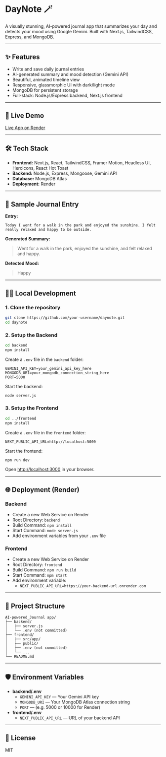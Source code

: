 # DayNote 🪄

A visually stunning, AI-powered journal app that summarizes your day and detects your mood using Google Gemini. Built with Next.js, TailwindCSS, Express, and MongoDB.

---

## ✨ Features
- Write and save daily journal entries
- AI-generated summary and mood detection (Gemini API)
- Beautiful, animated timeline view
- Responsive, glassmorphic UI with dark/light mode
- MongoDB for persistent storage
- Full-stack: Node.js/Express backend, Next.js frontend

---

## 🚀 Live Demo
[Live App on Render](https://your-frontend-url.onrender.com)

---

## 🛠️ Tech Stack
- **Frontend:** Next.js, React, TailwindCSS, Framer Motion, Headless UI, Heroicons, React Hot Toast
- **Backend:** Node.js, Express, Mongoose, Gemini API
- **Database:** MongoDB Atlas
- **Deployment:** Render

---

## 📝 Sample Journal Entry
**Entry:**
```
Today I went for a walk in the park and enjoyed the sunshine. I felt really relaxed and happy to be outside.
```
**Generated Summary:**
> Went for a walk in the park, enjoyed the sunshine, and felt relaxed and happy.

**Detected Mood:**
> Happy

---

## 🧑‍💻 Local Development

### 1. Clone the repository
```bash
git clone https://github.com/your-username/daynote.git
cd daynote
```

### 2. Setup the Backend
```bash
cd backend
npm install
```
Create a `.env` file in the `backend` folder:
```
GEMINI_API_KEY=your_gemini_api_key_here
MONGODB_URI=your_mongodb_connection_string_here
PORT=5000
```
Start the backend:
```bash
node server.js
```

### 3. Setup the Frontend
```bash
cd ../frontend
npm install
```
Create a `.env` file in the `frontend` folder:
```
NEXT_PUBLIC_API_URL=http://localhost:5000
```
Start the frontend:
```bash
npm run dev
```

Open [http://localhost:3000](http://localhost:3000) in your browser.

---

## 🌐 Deployment (Render)

### Backend
- Create a new Web Service on Render
- Root Directory: `backend`
- Build Command: `npm install`
- Start Command: `node server.js`
- Add environment variables from your `.env` file

### Frontend
- Create a new Web Service on Render
- Root Directory: `frontend`
- Build Command: `npm run build`
- Start Command: `npm start`
- Add environment variable:
  - `NEXT_PUBLIC_API_URL=https://your-backend-url.onrender.com`

---

## 📁 Project Structure
```
AI-powered_Journal app/
├── backend/
│   ├── server.js
│   └── .env (not committed)
├── frontend/
│   ├── src/app/
│   ├── public/
│   ├── .env (not committed)
│   └── ...
└── README.md
```

---

## 🛡️ Environment Variables
- **backend/.env**
  - `GEMINI_API_KEY` — Your Gemini API key
  - `MONGODB_URI` — Your MongoDB Atlas connection string
  - `PORT` — (e.g. 5000 or 10000 for Render)
- **frontend/.env**
  - `NEXT_PUBLIC_API_URL` — URL of your backend API

---

## 📜 License
MIT 